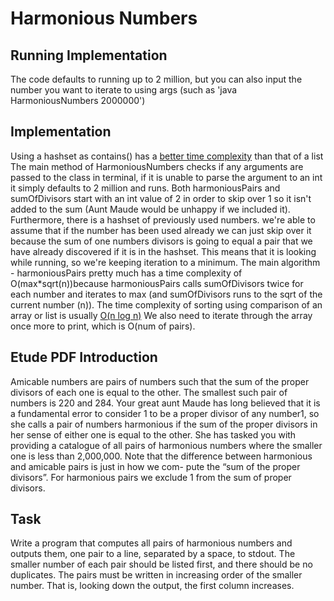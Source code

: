 # Harmonious Numbers
## Running Implementation
The code defaults to running up to 2 million, but you can also input the number you want to iterate to using args (such as 'java HarmoniousNumbers 2000000')
## Implementation
Using a hashset as contains() has a [better time complexity](https://www.baeldung.com/java-hashset-arraylist-contains-performance) than that of a list
The main method of HarmoniousNumbers checks if any arguments are passed to the class in terminal, if it is unable to parse the argument to an int it simply defaults to 2 million and runs.
Both harmoniousPairs and sumOfDivisors start with an int value of 2 in order to skip over 1 so it isn't added to the sum (Aunt Maude would be unhappy if we included it).
Furthermore, there is a hashset of previously used numbers. we're able to assume that if the number has been used already we can just skip over it because the sum of one numbers divisors is going to equal a pair that we have already discovered if it is in the hashset. This means that it is looking while running, so we're keeping iteration to a minimum.
The main algorithm - harmoniousPairs pretty much has a time complexity of O(max*sqrt(n))because harmoniousPairs calls sumOfDivisors twice for each number and iterates to max (and sumOfDivisors runs to the sqrt of the current number (n)).
The time complexity of sorting using comparison of an array or list is usually [O(n log n)](https://www.baeldung.com/arrays-sortobject-vs-sortint)
We also need to iterate through the array once more to print, which is O(num of pairs).
## Etude PDF Introduction
Amicable numbers are pairs of numbers such that the sum of the proper divisors of
each one is equal to the other. The smallest such pair of numbers is 220 and 284.
Your great aunt Maude has long believed that it is a fundamental error to consider 1 to
be a proper divisor of any number1, so she calls a pair of numbers harmonious if the sum
of the proper divisors in her sense of either one is equal to the other. She has tasked
you with providing a catalogue of all pairs of harmonious numbers where the smaller
one is less than 2,000,000.
Note that the difference between harmonious and amicable pairs is just in how we com-
pute the “sum of the proper divisors”. For harmonious pairs we exclude 1 from the
sum of proper divisors.
## Task
Write a program that computes all pairs of harmonious numbers and outputs them, one
pair to a line, separated by a space, to stdout. The smaller number of each pair should
be listed first, and there should be no duplicates.
The pairs must be written in increasing order of the smaller number. That is, looking
down the output, the first column increases.